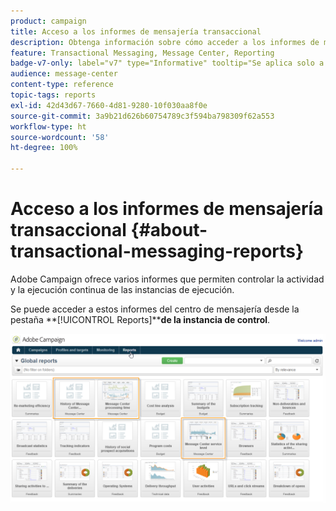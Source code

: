 ```yaml
---
product: campaign
title: Acceso a los informes de mensajería transaccional
description: Obtenga información sobre cómo acceder a los informes de mensajería transaccional de Adobe Campaign Classic
feature: Transactional Messaging, Message Center, Reporting
badge-v7-only: label="v7" type="Informative" tooltip="Se aplica solo a Campaign Classic v7"
audience: message-center
content-type: reference
topic-tags: reports
exl-id: 42d43d67-7660-4d81-9280-10f030aa8f0e
source-git-commit: 3a9b21d626b60754789c3f594ba798309f62a553
workflow-type: ht
source-wordcount: '58'
ht-degree: 100%

---
```


# Acceso a los informes de mensajería transaccional {#about-transactional-messaging-reports}



Adobe Campaign ofrece varios informes que permiten controlar la actividad y la ejecución continua de las instancias de ejecución.

Se puede acceder a estos informes del centro de mensajería desde la pestaña **[!UICONTROL Reports]****de la instancia de control**.

![](assets/messagecenter_reporting_002.png)
